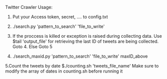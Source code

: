 Twitter Crawler
Usage:
1. Put your Access token, secret, .... to config.txt

2. ./search.py 'pattern_to_search' 'file_to_write'

3. If the proccess is killed or exception is raised during collecting data. Use $tail 'output_file' for retrieving the last ID of tweets are being collected. Goto 4. Else Goto 5

4. ./search_maxid.py 'pattern_to_search' 'file_to_write' maxID_above

5.Count the tweets by date
$./counting.sh 'tweets_file_name'
Make sure to modify the array of dates in counting.sh before running it


